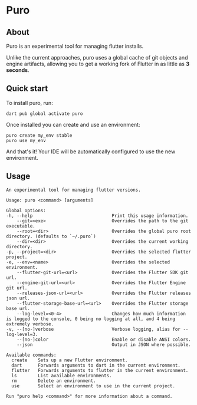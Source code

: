 # Puro

## About

Puro is an experimental tool for managing flutter installs.

Unlike the current approaches, puro uses a global cache of git objects and engine artifacts, allowing you to get a
working fork of Flutter in as little as **3 seconds**.

## Quick start

To install puro, run:

```
dart pub global activate puro
```

Once installed you can create and use an environment:

```
puro create my_env stable
puro use my_env
```

And that's it! Your IDE will be automatically configured to use the new environment.

## Usage

```
An experimental tool for managing flutter versions.

Usage: puro <command> [arguments]

Global options:
-h, --help                              Print this usage information.
    --git=<exe>                         Overrides the path to the git executable.
    --root=<dir>                        Overrides the global puro root directory. (defaults to `~/.puro`)
    --dir=<dir>                         Overrides the current working directory.
-p, --project=<dir>                     Overrides the selected flutter project.
-e, --env=<name>                        Overrides the selected environment.
    --flutter-git-url=<url>             Overrides the Flutter SDK git url.
    --engine-git-url=<url>              Overrides the Flutter Engine git url.
    --releases-json-url=<url>           Overrides the Flutter releases json url.
    --flutter-storage-base-url=<url>    Overrides the Flutter storage base url.
    --log-level=<0-4>                   Changes how much information is logged to the console, 0 being no logging at all, and 4 being extremely verbose.
-v, --[no-]verbose                      Verbose logging, alias for --log-level=3.
    --[no-]color                        Enable or disable ANSI colors.
    --json                              Output in JSON where possible.

Available commands:
  create    Sets up a new Flutter environment.
  dart      Forwards arguments to dart in the current environment.
  flutter   Forwards arguments to flutter in the current environment.
  ls        List available environments.
  rm        Delete an environment.
  use       Select an environment to use in the current project.

Run "puro help <command>" for more information about a command.
```